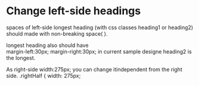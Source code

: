 # Change left-side headings
spaces of left-side longest heading (with css classes heading1 or heading2) should made with 	non-breaking space(&nbsp;).

longest heading also should have  
margin-left:30px;
margin-right:30px;
in current sample designe heading2 is the longest.

As right-side width:275px; you can change itindependent from the right side.
        .rightHalf {
            width: 275px;